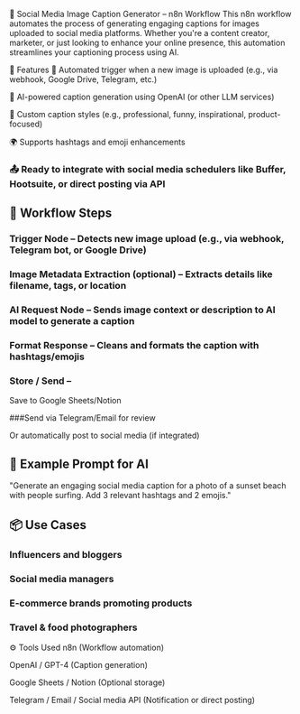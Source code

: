 📸 Social Media Image Caption Generator – n8n Workflow
This n8n workflow automates the process of generating engaging captions for images uploaded to social media platforms. Whether you're a content creator, marketer, or just looking to enhance your online presence, this automation streamlines your captioning process using AI.

🚀 Features
🔁 Automated trigger when a new image is uploaded (e.g., via webhook, Google Drive, Telegram, etc.)

🧠 AI-powered caption generation using OpenAI (or other LLM services)

📝 Custom caption styles (e.g., professional, funny, inspirational, product-focused)

🌍 Supports hashtags and emoji enhancements

### 📤 Ready to integrate with social media schedulers like Buffer, Hootsuite, or direct posting via API

## 🔧 Workflow Steps
### Trigger Node – Detects new image upload (e.g., via webhook, Telegram bot, or Google Drive)

### Image Metadata Extraction (optional) – Extracts details like filename, tags, or location

### AI Request Node – Sends image context or description to AI model to generate a caption

### Format Response – Cleans and formats the caption with hashtags/emojis

### Store / Send –

Save to Google Sheets/Notion

###Send via Telegram/Email for review

Or automatically post to social media (if integrated)

## 🧠 Example Prompt for AI
"Generate an engaging social media caption for a photo of a sunset beach with people surfing. Add 3 relevant hashtags and 2 emojis."

## 📦 Use Cases
### Influencers and bloggers

### Social media managers

### E-commerce brands promoting products

### Travel & food photographers

⚙️ Tools Used
n8n (Workflow automation)

OpenAI / GPT-4 (Caption generation)

Google Sheets / Notion (Optional storage)

Telegram / Email / Social media API (Notification or direct posting)

